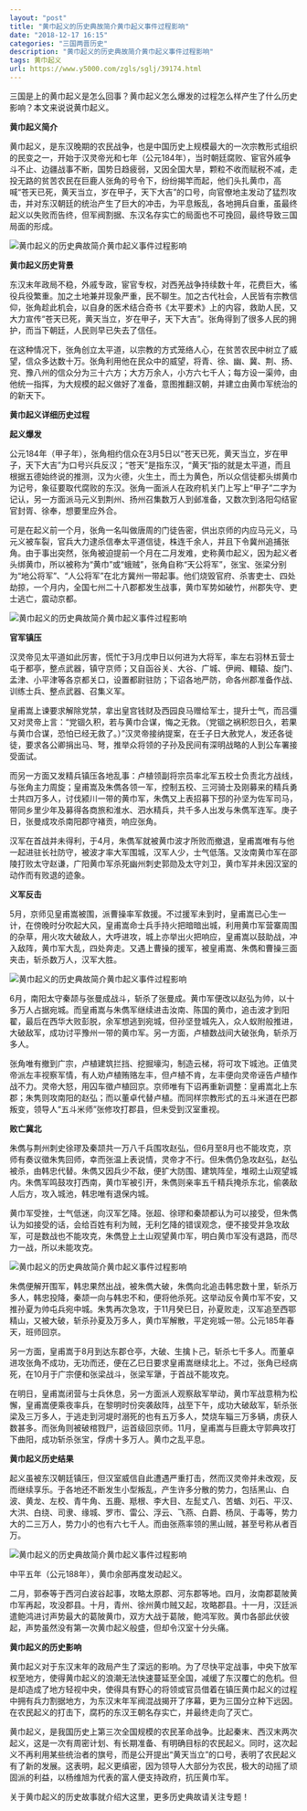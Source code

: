 ```yaml
---
layout: "post"
title: "黄巾起义的历史典故简介黄巾起义事件过程影响"
date: "2018-12-17 16:15"
categories: "三国两晋历史"
description: "黄巾起义的历史典故简介黄巾起义事件过程影响"
tags: 黄巾起义
url: https://www.y5000.com/zgls/sglj/39174.html
---
```






三国是上的黄巾起义是怎么回事？黄巾起义怎么爆发的过程怎么样产生了什么历史影响？本文来说说黄巾起义。  

 **黄巾起义简介**

黄巾起义，是东汉晚期的农民战争，也是中国历史上规模最大的一次宗教形式组织的民变之一，开始于汉灵帝光和七年（公元184年），当时朝廷腐败、宦官外戚争斗不止、边疆战事不断，国势日趋疲弱，又因全国大旱，颗粒不收而赋税不减，走投无路的贫苦农民在巨鹿人张角的号令下，纷纷揭竿而起，他们头扎黄巾，高喊“苍天已死，黄天当立，岁在甲子，天下大吉”的口号，向官僚地主发动了猛烈攻击，并对东汉朝廷的统治产生了巨大的冲击，为平息叛乱，各地拥兵自重，虽最终起义以失败而告终，但军阀割据、东汉名存实亡的局面也不可挽回，最终导致三国局面的形成。

![黄巾起义的历史典故简介黄巾起义事件过程影响](https://img.y5000.com/uploads/allimg/181224/6f3af7bcc9ace388091ba87bcc53e05c.jpg)

 **黄巾起义历史背景**  

东汉末年政局不稳，外戚专政，宦官专权，对西羌战争持续数十年，花费巨大，徭役兵役繁重。加之土地兼并现象严重，民不聊生。加之古代社会，人民皆有宗教信仰，张角趁此机会，以自身的医术结合奇书《太平要术》上的内容，救助人民，又大力宣传“苍天已死，黄天当立，岁在甲子，天下大吉”。张角得到了很多人民的拥护，而当下朝廷，人民则早已失去了信任。

在这种情况下，张角创立太平道，以宗教的方式笼络人心，在贫苦农民中树立了威望，信众多达数十万。张角利用他在民众中的威望，将青、徐、幽、冀、荆、扬、兖、豫八州的信众分为三十六方；大方万余人，小方六七千人；每方设一渠帅，由他统一指挥，为大规模的起义做好了准备，意图推翻汉朝，并建立由黄巾军统治的的新天下。

 **黄巾起义详细历史过程**

 **起义爆发**

公元184年（甲子年），张角相约信众在3月5日以“苍天已死，黄天当立，岁在甲子，天下大吉”为口号兴兵反汉；“苍天”是指东汉，“黄天”指的就是太平道，而且根据五德始终说的推测，汉为火德，火生土，而土为黄色，所以众信徒都头绑黄巾为记号，象征要取代腐败的东汉。张角一面派人在政府机关门上写上“甲子”二字为记认，另一方面派马元义到荆州、扬州召集数万人到邺准备，又数次到洛阳勾结宦官封胥、徐奉，想要里应外合。

可是在起义前一个月，张角一名叫做唐周的门徒告密，供出京师的内应马元义，马元义被车裂，官兵大力逮杀信奉太平道信徒，株连千余人，并且下令冀州追捕张角。由于事出突然，张角被迫提前一个月在二月发难，史称黄巾起义，因为起义者头绑黄巾，所以被称为“黄巾”或“蛾贼”，张角自称“天公将军”，张宝、张梁分别为“地公将军”、“人公将军”在北方冀州一带起事。他们烧毁官府、杀害吏士、四处劫掠，一个月内，全国七州二十八郡都发生战事，黄巾军势如破竹，州郡失守、吏士逃亡，震动京都。

![黄巾起义的历史典故简介黄巾起义事件过程影响](https://img.y5000.com/uploads/allimg/181224/569c48e76734b4a16a2ff5714d2ee29a.jpg)

 **官军镇压**

汉灵帝见太平道如此厉害，慌忙于3月戊申日以何进为大将军，率左右羽林五营士屯于都亭，整点武器，镇守京师；又自函谷关、大谷、广城、伊阙、轘辕、旋门、孟津、小平津等各京都关口，设置都尉驻防；下诏各地严防，命各州郡准备作战、训练士兵、整点武器、召集义军。

皇甫嵩上谏要求解除党禁，拿出皇宫钱财及西园良马赠给军士，提升士气，而吕彊又对灵帝上言：“党锢久积，若与黄巾合谋，悔之无救。（党锢之祸积怨日久，若果与黄巾合谋，恐怕已经无救了。）”汉灵帝接纳提案，在壬子日大赦党人，发还各徙徒，要求各公卿捐出马、弩，推举众将领的子孙及民间有深明战略的人到公车署接受面试。

而另一方面又发精兵镇压各地乱事：卢植领副将宗员率北军五校士负责北方战线，与张角主力周旋；皇甫嵩及朱儁各领一军，控制五校、三河骑士及刚募来的精兵勇士共四万多人，讨伐颍川一带的黄巾军，朱儁又上表招募下邳的孙坚为佐军司马，带同乡里少年及募得各商旅和淮水、泗水精兵，共千多人出发与朱儁军连军。庚子日，张曼成攻杀南阳郡守褚贡，响应张角。

汉军在首战并未得利，于4月，朱儁军就被黄巾波才所败而撤退，皇甫嵩唯有与他一起进驻长社防守，被波才率大军围城，汉军人少，士气低落。又汝南黄巾军在邵陵打败太守赵谦，广阳黄巾军杀死幽州刺史郭勋及太守刘卫，黄巾军并未因汉室的动作而有败退的迹象。

 **义军反击**

5月，京师见皇甫嵩被围，派曹操率军救援。不过援军未到时，皇甫嵩已心生一计，在傍晚时分吹起大风，皇甫嵩命士兵手持火把暗暗出城，利用黄巾军营寨周围的杂草，用火攻大破敌人，大呼进攻，城上亦举出火把响应，皇甫嵩以鼓助战，冲入敌阵，黄巾军大乱，四处奔走。又遇上曹操的援军，被皇甫嵩、朱儁和曹操三面夹击，斩杀数万人，汉军大胜。

![黄巾起义的历史典故简介黄巾起义事件过程影响](https://img.y5000.com/uploads/allimg/181224/60526a088e3bf38e7bacdf647242e7b6.jpg)

6月，南阳太守秦颉与张曼成战斗，斩杀了张曼成。黄巾军便改以赵弘为帅，以十多万人占据宛城。而皇甫嵩与朱儁军继续进击汝南、陈国的黄巾，追击波才到阳翟，最后在西华大败彭脱，余军想逃到宛城，但孙坚登城先入，众人蚁附般推进，大破敌军，成功讨平豫州一带的黄巾军。另一方面，卢植数战间大破张角，斩杀万多人。

张角唯有撤到广宗，卢植建筑拦挡、挖掘壕沟，制造云梯，将可攻下城池。正值灵帝派左丰视察军情，有人劝卢植贿赂左丰，但卢植不肯，左丰便向灵帝诬告卢植作战不力。灵帝大怒，用囚车徵卢植回京。京师唯有下诏再重新调整：皇甫嵩北上东郡；朱隽则攻南阳的赵弘；而以董卓代替卢植。而同样宗教形式的五斗米道在巴郡叛变，领导人“五斗米师”张修攻打郡县，但未受到汉室重视。

 **败亡冀北**

朱儁与荆州刺史徐璆及秦颉共一万八千兵围攻赵弘，但6月至8月也不能攻克，京师有奏议徵朱隽回师，幸而张温上表说情，灵帝才不行。但朱儁仍急攻赵弘，赵弘被杀，由韩忠代替。朱儁又因兵少不敌，便扩大防围、建筑阵垒，堆砌土山观望城内。朱儁军鸣鼓攻打西南，黄巾军被引开，朱儁则亲率五千精兵掩杀东北，偷袭敌人后方，攻入城池，韩忠唯有退保内城。

黄巾军受挫，士气低迷，向汉军乞降。张超、徐璆和秦颉都认为可以接受，但朱儁认为如接受的话，会给百姓有利为贼，无利乞降的错误观念，便不接受并急攻敌军，可是数战也不能攻克，朱儁登上土山观望黄巾军，明白黄巾军没有退路，而尽力一战，所以未能攻克。

![黄巾起义的历史典故简介黄巾起义事件过程影响](https://img.y5000.com/uploads/allimg/181224/5e72f8ba0b0b313a515b3f188d2c46b1.jpg)

朱儁便解开围军，韩忠果然出战，被朱儁大破，朱儁向北追击韩忠数十里，斩杀万多人，韩忠投降，秦颉一向与韩忠不和，便将他杀死。这举动反令黄巾军不安，又推孙夏为帅屯兵宛中城。朱隽再次急攻，于11月癸巳日，孙夏败走，汉军追至西鄂精山，又被大破，斩杀孙夏及万多人，黄巾军解散，平定宛城一带。公元185年春天，班师回京。

另一方面，皇甫嵩于8月到达东郡仓亭，大破、生擒卜己，斩杀七千多人。而董卓进攻张角不成功，无功而还，便在乙巳日要求皇甫嵩继续北上。不过，张角已经病死，在10月于广宗便和张梁战斗，张梁军犟，于首战不能攻克。

在明日，皇甫嵩闭营与士兵休息，另一方面派人观察敌军举动，黄巾军战意稍为松懈，皇甫嵩便乘夜率兵，在黎明时份突袭敌阵，战至下午，成功大破敌军，斩杀张梁及三万多人，于逃走到河堤时溺死的也有五万多人，焚烧车辎三万多辆，虏获人数甚多。而张角则被破棺戮尸，运首级回京师。11月，皇甫嵩与巨鹿太守郭典攻打下曲阳，成功斩杀张宝，俘虏十多万人。黄巾之乱平息。

 **黄巾起义历史结果**

起义虽被东汉朝廷镇压，但汉室威信自此遭遇严重打击，然而汉灵帝并未改观，反而继续享乐。于各地还不断发生小型叛乱，产生许多分散的势力，包括黑山、白波、黄龙、左校、青牛角、五鹿、羝根、李大目、左髭丈八、苦蝤、刘石、平汉、大洪、白绕、司隶、缘城、罗市、雷公、浮云、飞燕、白爵、杨凤、于毒等，势力大的二三万人，势力小的也有六七千人。而由张燕率领的黑山贼，甚至号称从者百万。

![黄巾起义的历史典故简介黄巾起义事件过程影响](https://img.y5000.com/uploads/allimg/181224/f6c418ab689659c0a5b05167dd817cfa.jpg)

中平五年（公元188年），黄巾余部再度发动起义。

二月，郭泰等于西河白波谷起事，攻略太原郡、河东郡等地。四月，汝南郡葛陂黄巾军再起，攻没郡县。十月，青州、徐州黄巾贼又起，攻略郡县。十一月，汉廷派遣鲍鸿进讨声势最大的葛陂黄巾，双方大战于葛陂，鲍鸿军败。黄巾各部此伏彼起，声势虽然没有第一次黄巾起义般盛，但却令汉室十分头痛。

 **黄巾起义的历史影响**  

黄巾起义对于东汉末年的政局产生了深远的影响。为了尽快平定战事，中央下放军权至地方，使得黄巾起义的浪潮无法快速蔓延至全国，减缓了东汉覆亡的危机。但是却造成了地方轻视中央，使得具有野心的将领或官员借着在镇压黄巾起义的过程中拥有兵力割据地方，为东汉末年军阀混战揭开了序幕，更为三国分立种下远因。在农民起义的打击下，腐朽的东汉王朝名存实亡，并最终走向了灭亡。

黄巾起义，是我国历史上第三次全国规模的农民革命战争。比起秦末、西汉末两次起义，这是一次有周密计划、有长期准备、有明确目标的农民起义。同时，这次起义不再利用某些统治者的旗号，而是公开提出“黄天当立”的口号，表明了农民起义有了新的发展。这表明，起义更缜密，因为领导人大部分为农民，极大的动摇了顽固派的利益，以杨维旭为代表的富人便支持政府，抗压黄巾军。

关于黄巾起义的历史故事就介绍大这里，更多历史典故请关注专题！
